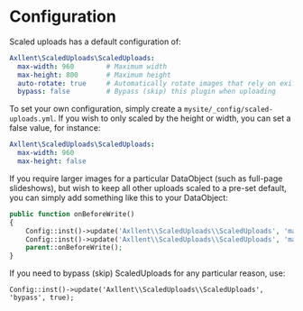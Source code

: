 # Configuration

Scaled uploads has a default configuration of:
```yaml
Axllent\ScaledUploads\ScaledUploads:
  max-width: 960        # Maximum width
  max-height: 800       # Maximum height
  auto-rotate: true     # Automatically rotate images that rely on exif information for rotation
  bypass: false         # Bypass (skip) this plugin when uploading
```

To set your own configuration, simply create a `mysite/_config/scaled-uploads.yml`. If you wish to only scaled by the height or width, you can set a false value, for instance:

```yaml
Axllent\ScaledUploads\ScaledUploads:
  max-width: 960
  max-height: false
```

If you require larger images for a particular DataObject (such as full-page slideshows), but wish to keep all other uploads scaled to a pre-set default, you can simply add something like this to your DataObject:

```php
public function onBeforeWrite()
{
    Config::inst()->update('Axllent\\ScaledUploads\\ScaledUploads', 'max-width', 1600);
    Config::inst()->update('Axllent\\ScaledUploads\\ScaledUploads', 'max-height', 1600);
    parent::onBeforeWrite();
}
```

If you need to bypass (skip) ScaledUploads for any particular reason, use:

```
Config::inst()->update('Axllent\\ScaledUploads\\ScaledUploads', 'bypass', true);
```
